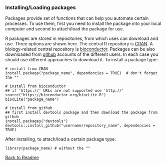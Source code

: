 ### Installing/Loading packages
Packages provide set of functions that can help you automate certain processes. To use them, first you need to install the package into your local computer and second to attach/load the package for use.

R packages are stored in repositories, from which uses can download and use. Three options are shown here. The central R repository is [CRAN](https://cran.r-project.org/). A biology-related central repository is [bioconductor](http://www.bioconductor.org). Packages can be also downloaded from [github](http://www.github.com) accounts of the different users. In each case you should use different approaches to download it. To install a package type: 
```
# install from CRAN
install.package("package_name", dependencies = TRUE)  # don't forget the ""

# install from bioconductor
## if 'https://' URLs are not supported use 'http://'
source("https://bioconductor.org/biocLite.R")
biocLite("package_name")  

# install from github
## first install devtools package and then download the package from github
install.packages("devtools")
devtools::install_github("username/repository_name", dependencies = TRUE)
```

After installing, to attach/load a certain package type:
```
library(package_name) # without the ""
```

[Back to Readme](https://github.com/tkostas/R-resources)